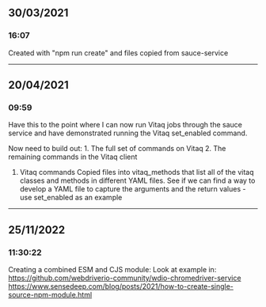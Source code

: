 ## 30/03/2021
### 16:07
Created with "npm run create" and files copied from sauce-service


---
## 20/04/2021
### 09:59
Have this to the point where I can now run Vitaq jobs through the sauce service and have demonstrated running the Vitaq set_enabled command.

Now need to build out:
    1. The full set of commands on Vitaq
    2. The remaining commands in the Vitaq client

1. Vitaq commands
    Copied files into vitaq_methods that list all of the vitaq classes and methods in different YAML files.
   See if we can find a way to develop a YAML file to capture the arguments and the return values - use set_enabled as an example

---
## 25/11/2022
### 11:30:22
Creating a combined ESM and CJS module:
Look at example in: https://github.com/webdriverio-community/wdio-chromedriver-service
https://www.sensedeep.com/blog/posts/2021/how-to-create-single-source-npm-module.html
